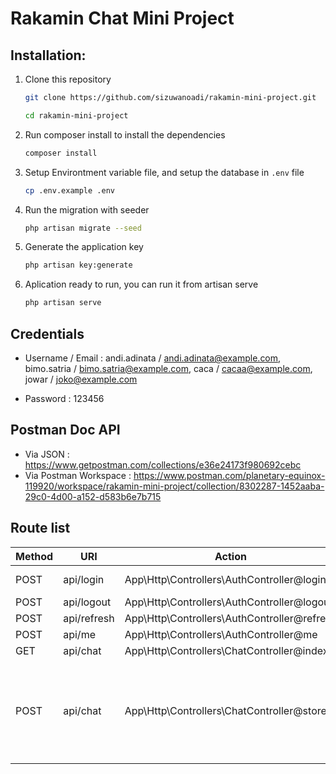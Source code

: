 # Rakamin Chat Mini Project

## Installation:
1. Clone this repository
    ```bash
    git clone https://github.com/sizuwanoadi/rakamin-mini-project.git

    cd rakamin-mini-project
    ```

2. Run composer install to install the dependencies
   ```bash
   composer install
   ```

3. Setup Environtment variable file, and setup the database in <code>.env</code> file
   ```bash
   cp .env.example .env
   ```

4. Run the migration with seeder
   ```bash
   php artisan migrate --seed
   ```

5. Generate the application key
   ```bash
   php artisan key:generate
   ```

6. Aplication ready to run, you can run it from artisan serve
   ```bash
   php artisan serve
   ```

## Credentials
- Username / Email : 
andi.adinata / andi.adinata@example.com,
bimo.satria / bimo.satria@example.com,
caca / cacaa@example.com,
jowar / joko@example.com

- Password : 123456

## Postman Doc API
- Via JSON : https://www.getpostman.com/collections/e36e24173f980692cebc
- Via Postman Workspace : https://www.postman.com/planetary-equinox-119920/workspace/rakamin-mini-project/collection/8302287-1452aaba-29c0-4d00-a152-d583b6e7b715

## Route list

| Method    | URI                             |  Action                  | Params                  |
|-----------|---------------------------------|--------------------------|--------------------------|
| POST       | api/login | App\Http\Controllers\AuthController@login  | email/username, password|
| POST       | api/logout | App\Http\Controllers\AuthController@logout  | |
| POST       | api/refresh | App\Http\Controllers\AuthController@refresh | | 
| POST       | api/me | App\Http\Controllers\AuthController@me  | |
| GET        | api/chat | App\Http\Controllers\ChatController@index  | id (to read chat) |
| POST       | api/chat | App\Http\Controllers\ChatController@store  | user_id (user you want to chat), messages, reply_id (id chat_messages you want to reply) |

